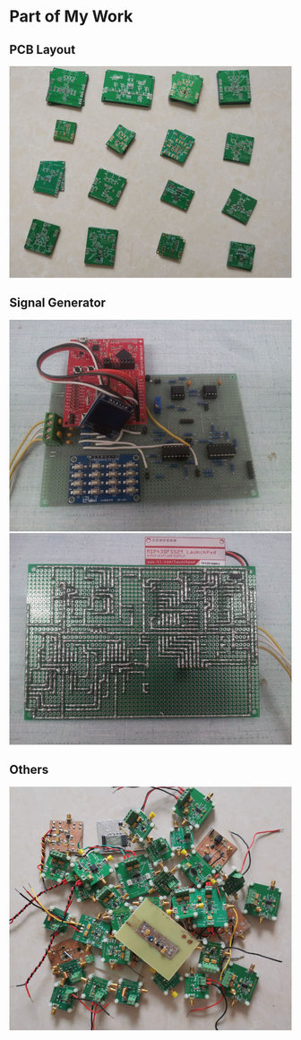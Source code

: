 # Part of My Work   

## PCB Layout    
![PCB_Layout](img/PCBs.jpg)   

## Signal Generator   
![Signal_Generator_1](img/signal_generator_1.jpg)  
![Signal_Generator_2](img/signal_generator_2.jpg)  

## Others   
![Work_Part_1](img/work_part1.jpg)  
